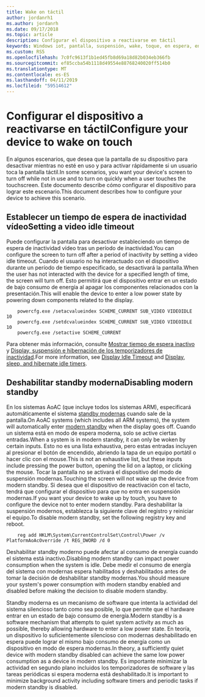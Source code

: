 ```yaml
---
title: Wake on táctil
author: jordanrh1
ms.author: jordanrh
ms.date: 09/17/2018
ms.topic: article
description: Configurar el dispositivo a reactivarse en táctil
keywords: Windows iot, pantalla, suspensión, wake, toque, en espera, energía
ms.custom: RS5
ms.openlocfilehash: 7c0fc9613f1b1ed45fb8d69a18d82b034eb366fb
ms.sourcegitcommit: ef85ccba54b1118d49554e88768240020ff514b0
ms.translationtype: MT
ms.contentlocale: es-ES
ms.lasthandoff: 04/11/2019
ms.locfileid: "59514612"
---
```

# <a name="configure-your-device-to-wake-on-touch"></a><span data-ttu-id="b4540-104">Configurar el dispositivo a reactivarse en táctil</span><span class="sxs-lookup"><span data-stu-id="b4540-104">Configure your device to wake on touch</span></span>

<span data-ttu-id="b4540-105">En algunos escenarios, que desea que la pantalla de su dispositivo para desactivar mientras no esté en uso y para activar rápidamente si un usuario toca la pantalla táctil.</span><span class="sxs-lookup"><span data-stu-id="b4540-105">In some scenarios, you want your device's screen to turn off while not in use and to turn on quickly when a user touches the touchscreen.</span></span> <span data-ttu-id="b4540-106">Este documento describe cómo configurar el dispositivo para lograr este escenario.</span><span class="sxs-lookup"><span data-stu-id="b4540-106">This document describes how to configure your device to achieve this scenario.</span></span>

## <a name="setting-a-video-idle-timeout"></a><span data-ttu-id="b4540-107">Establecer un tiempo de espera de inactividad vídeo</span><span class="sxs-lookup"><span data-stu-id="b4540-107">Setting a video idle timeout</span></span>

<span data-ttu-id="b4540-108">Puede configurar la pantalla para desactivar estableciendo un tiempo de espera de inactividad vídeo tras un período de inactividad.</span><span class="sxs-lookup"><span data-stu-id="b4540-108">You can configure the screen to turn off after a period of inactivity by setting a video idle timeout.</span></span> <span data-ttu-id="b4540-109">Cuando el usuario no ha interactuado con el dispositivo durante un período de tiempo especificado, se desactivará la pantalla.</span><span class="sxs-lookup"><span data-stu-id="b4540-109">When the user has not interacted with the device for a specified length of time, the screen will turn off.</span></span> <span data-ttu-id="b4540-110">Esto permitirá que el dispositivo entrar en un estado de bajo consumo de energía al apagar los componentes relacionados con la presentación.</span><span class="sxs-lookup"><span data-stu-id="b4540-110">This will enable the device to enter a low power state by powering down components related to the display.</span></span>

```
    powercfg.exe /setacvalueindex SCHEME_CURRENT SUB_VIDEO VIDEOIDLE 10
    powercfg.exe /setdcvalueindex SCHEME_CURRENT SUB_VIDEO VIDEOIDLE 10
    powercfg.exe /setactive SCHEME_CURRENT
```

<span data-ttu-id="b4540-111">Para obtener más información, consulte [Mostrar tiempo de espera inactivo](/windows-hardware/customize/power-settings/display-settings-display-idle-timeout) y [Display, suspensión e hibernación de los temporizadores de inactividad](/windows-hardware/design/device-experiences/display--sleep--and-hibernate-idle-timers).</span><span class="sxs-lookup"><span data-stu-id="b4540-111">For more information, see [Display Idle Timeout](/windows-hardware/customize/power-settings/display-settings-display-idle-timeout) and [Display, sleep, and hibernate idle timers](/windows-hardware/design/device-experiences/display--sleep--and-hibernate-idle-timers).</span></span>

## <a name="disabling-modern-standby"></a><span data-ttu-id="b4540-112">Deshabilitar standby moderna</span><span class="sxs-lookup"><span data-stu-id="b4540-112">Disabling modern standby</span></span>

<span data-ttu-id="b4540-113">En los sistemas AoAC (que incluye todos los sistemas ARM), especificará automáticamente el sistema [standby modernas](/windows-hardware/design/device-experiences/modern-standby) cuando sale de la pantalla.</span><span class="sxs-lookup"><span data-stu-id="b4540-113">On AoAC systems (which includes all ARM systems), the system will automatically enter [modern standby](/windows-hardware/design/device-experiences/modern-standby) when the display goes off.</span></span> <span data-ttu-id="b4540-114">Cuando un sistema está en modo de espera moderna, solo se active ciertas entradas.</span><span class="sxs-lookup"><span data-stu-id="b4540-114">When a system is in modern standby, it can only be woken by certain inputs.</span></span> <span data-ttu-id="b4540-115">Esto no es una lista exhaustiva, pero estas entradas incluyen al presionar el botón de encendido, abriendo la tapa de un equipo portátil o hacer clic con el mouse.</span><span class="sxs-lookup"><span data-stu-id="b4540-115">This is not an exhaustive list, but these inputs include pressing the power button, opening the lid on a laptop, or clicking the mouse.</span></span> <span data-ttu-id="b4540-116">Tocar la pantalla no se activará el dispositivo del modo de suspensión modernas.</span><span class="sxs-lookup"><span data-stu-id="b4540-116">Touching the screen will not wake up the device from modern standby.</span></span> <span data-ttu-id="b4540-117">Si desea que el dispositivo de reactivación con el tacto, tendrá que configurar el dispositivo para que no entra en suspensión modernas.</span><span class="sxs-lookup"><span data-stu-id="b4540-117">If you want your device to wake up by touch, you have to configure the device not to enter modern standby.</span></span> <span data-ttu-id="b4540-118">Para deshabilitar la suspensión modernos, establezca la siguiente clave del registro y reiniciar el equipo.</span><span class="sxs-lookup"><span data-stu-id="b4540-118">To disable modern standby, set the following registry key and reboot.</span></span>

```
    reg add HKLM\System\CurrentControlSet\Control\Power /v PlatformAoAcOverride /t REG_DWORD /d 0
```
    
<span data-ttu-id="b4540-119">Deshabilitar standby moderno puede afectar al consumo de energía cuando el sistema está inactivo.</span><span class="sxs-lookup"><span data-stu-id="b4540-119">Disabling modern standby can impact power consumption when the system is idle.</span></span> <span data-ttu-id="b4540-120">Debe medir el consumo de energía del sistema con modernas espera habilitados y deshabilitados antes de tomar la decisión de deshabilitar standby modernas.</span><span class="sxs-lookup"><span data-stu-id="b4540-120">You should measure your system's power consumption with modern standby enabled and disabled before making the decision to disable modern standby.</span></span>

<span data-ttu-id="b4540-121">Standby moderna es un mecanismo de software que intenta la actividad del sistema silencioso tanto como sea posible, lo que permite que el hardware entrar en un estado de bajo consumo de energía.</span><span class="sxs-lookup"><span data-stu-id="b4540-121">Modern standby is a software mechanism that attempts to quiet system activity as much as possible, thereby allowing hardware to enter a low power state.</span></span> <span data-ttu-id="b4540-122">En teoría, un dispositivo lo suficientemente silencioso con modernas deshabilitado en espera puede lograr el mismo bajo consumo de energía como un dispositivo en modo de espera modernas.</span><span class="sxs-lookup"><span data-stu-id="b4540-122">In theory, a sufficiently quiet device with modern standby disabled can achieve the same low power consumption as a device in modern standby.</span></span> <span data-ttu-id="b4540-123">Es importante minimizar la actividad en segundo plano incluidos los temporizadores de software y las tareas periódicas si espera moderna está deshabilitado.</span><span class="sxs-lookup"><span data-stu-id="b4540-123">It is important to minimize background activity including software timers and periodic tasks if modern standby is disabled.</span></span>
